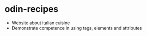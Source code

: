 # odin-recipes

-  Website about italian cuisine
-  Demonstrate competence in using tags, elements and attributes
